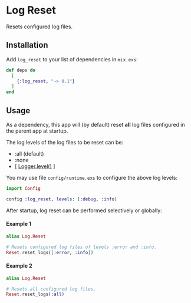 # Log Reset

Resets configured log files.

## Installation

Add `log_reset` to your list of dependencies in `mix.exs`:

```elixir
def deps do
  [
    {:log_reset, "~> 0.1"}
  ]
end
```

## Usage

As a dependency, this app will (by default) reset __all__ log files
configured in the parent app at startup.

The log levels of the log files to be reset can be:

- :all (default)
- :none
- [ [Logger.level()](https://hexdocs.pm/logger/Logger.html#t:level/0) ]

You may use file `config/runtime.exs` to configure the above log levels:

```elixir
import Config

config :log_reset, levels: [:debug, :info]
```

After startup, log reset can be performed selectively or globally:

#### Example 1

```elixir
alias Log.Reset

# Resets configured log files of levels :error and :info.
Reset.reset_logs([:error, :info])
```

#### Example 2

```elixir
alias Log.Reset

# Resets all configured log files.
Reset.reset_logs(:all)
```
